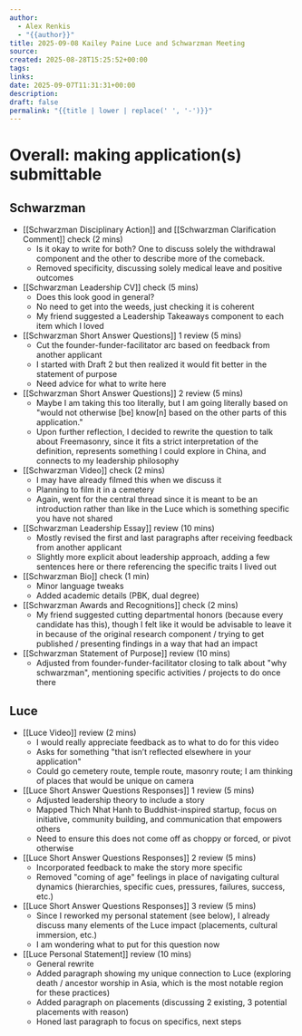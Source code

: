 ```yaml
---
author:
  - Alex Renkis
  - "{{author}}"
title: 2025-09-08 Kailey Paine Luce and Schwarzman Meeting
source:
created: 2025-08-28T15:25:52+00:00
tags:
links:
date: 2025-09-07T11:31:31+00:00
description:
draft: false
permalink: "{{title | lower | replace(' ', '-')}}"
---
```


# Overall: making application(s) submittable

## Schwarzman 

- [[Schwarzman Disciplinary Action]] and [[Schwarzman Clarification Comment]] check (2 mins)
	- Is it okay to write for both? One to discuss solely the withdrawal component and the other to describe more of the comeback.
	- Removed specificity, discussing solely medical leave and positive outcomes
- [[Schwarzman Leadership CV]] check (5 mins)
	- Does this look good in general? 
	- No need to get into the weeds, just checking it is coherent
	- My friend suggested a Leadership Takeaways component to each item which I loved
- [[Schwarzman Short Answer Questions]] 1 review (5 mins)
	- Cut the founder-funder-facilitator arc based on feedback from another applicant
	- I started with Draft 2 but then realized it would fit better in the statement of purpose
	- Need advice for what to write here
- [[Schwarzman Short Answer Questions]] 2 review (5 mins)
	- Maybe I am taking this too literally, but I am going literally based on "would not otherwise [be] know[n] based on the other parts of this application."
	- Upon further reflection, I decided to rewrite the question to talk about Freemasonry, since it fits a strict interpretation of the definition, represents something I could explore in China, and connects to my leadership philosophy
- [[Schwarzman Video]] check (2 mins)
	- I may have already filmed this when we discuss it
	- Planning to film it in a cemetery
	- Again, went for the central thread since it is meant to be an introduction rather than like in the Luce which is something specific you have not shared
- [[Schwarzman Leadership Essay]] review (10 mins)
	- Mostly revised the first and last paragraphs after receiving feedback from another applicant
	- Slightly more explicit about leadership approach, adding a few sentences here or there referencing the specific traits I lived out
- [[Schwarzman Bio]] check (1 min)
	- Minor language tweaks
	- Added academic details (PBK, dual degree)
- [[Schwarzman Awards and Recognitions]] check (2 mins)
	- My friend suggested cutting departmental honors (because every candidate has this), though I felt like it would be advisable to leave it in because of the original research component / trying to get published / presenting findings in a way that had an impact
- [[Schwarzman Statement of Purpose]] review (10 mins)
	- Adjusted from founder-funder-facilitator closing to talk about "why schwarzman", mentioning specific activities / projects to do once there

## Luce

- [[Luce Video]] review (2 mins)
	- I would really appreciate feedback as to what to do for this video
	- Asks for something "that isn’t reflected elsewhere in your application"
	- Could go cemetery route, temple route, masonry route; I am thinking of places that would be unique on camera
- [[Luce Short Answer Questions Responses]] 1 review (5 mins)
	- Adjusted leadership theory to include a story
	- Mapped Thich Nhat Hanh to Buddhist-inspired startup, focus on initiative, community building, and communication that empowers others
	- Need to ensure this does not come off as choppy or forced, or pivot otherwise
- [[Luce Short Answer Questions Responses]] 2 review (5 mins)
	- Incorporated feedback to make the story more specific
	- Removed "coming of age" feelings in place of navigating cultural dynamics (hierarchies, specific cues, pressures, failures, success, etc.)
- [[Luce Short Answer Questions Responses]] 3 review (5 mins)
	- Since I reworked my personal statement (see below), I already discuss many elements of the Luce impact (placements, cultural immersion, etc.)
	- I am wondering what to put for this question now
- [[Luce Personal Statement]] review (10 mins)
	- General rewrite
	- Added paragraph showing my unique connection to Luce (exploring death / ancestor worship in Asia, which is the most notable region for these practices)
	- Added paragraph on placements (discussing 2 existing, 3 potential placements with reason)
	- Honed last paragraph to focus on specifics, next steps